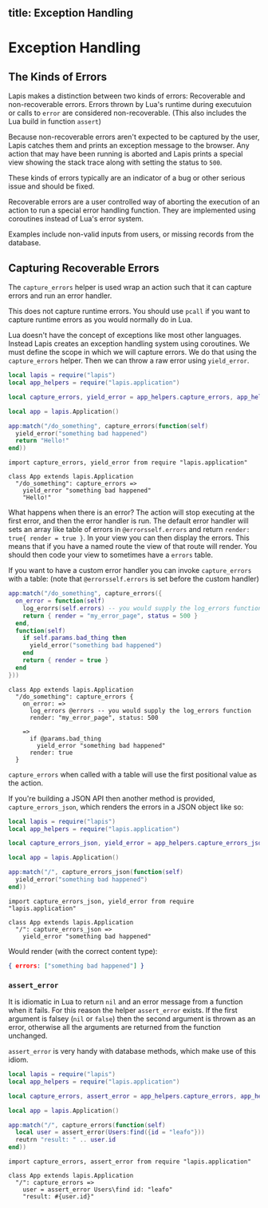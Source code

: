title: Exception Handling 
--
# Exception Handling

## The Kinds of Errors

Lapis makes a distinction between two kinds of errors: Recoverable and
non-recoverable errors. Errors thrown by Lua's runtime during executuion or
calls to  `error` are considered non-recoverable. (This also includes the Lua
build in function `assert`)

Because non-recoverable errors aren't expected to be captured by the user,
Lapis catches them and prints an exception message to the browser. Any action
that may have been running is aborted and Lapis prints a special view showing
the stack trace along with setting the status to `500`.

These kinds of errors typically are an indicator of a bug or other serious
issue and should be fixed.

Recoverable errors are a user controlled way of aborting the execution of an
action to run a special error handling function. They are implemented using
coroutines instead of Lua's error system.

Examples include non-valid inputs from users, or missing records from the
database.

## Capturing Recoverable Errors

The `capture_errors` helper is used wrap an action such that it can capture
errors and run an error handler.

This does not capture runtime errors. You should use `pcall` if you
want to capture runtime errors as you would normally do in Lua.

Lua doesn't have the concept of exceptions like most other languages. Instead
Lapis creates an exception handling system using coroutines. We must define the
scope in which we will capture errors. We do that using the `capture_errors`
helper. Then we can throw a raw error using `yield_error`.


```lua
local lapis = require("lapis")
local app_helpers = require("lapis.application")

local capture_errors, yield_error = app_helpers.capture_errors, app_helpers.yield_error

local app = lapis.Application()

app:match("/do_something", capture_errors(function(self)
  yield_error("something bad happened")
  return "Hello!"
end))
```

```moon
import capture_errors, yield_error from require "lapis.application"

class App extends lapis.Application
  "/do_something": capture_errors =>
    yield_error "something bad happened"
    "Hello!"
```

What happens when there is an error? The action will stop executing at the
first error, and then the error handler is run. The default error handler will
sets an array like table of errors in <span
class="for_moon">`@errors`</span><span class="for_lua">`self.errors`</span> and
return <span class="for_moon">`render: true`</span><span class="for_lua">`{
render = true }`</span>. In your view you can then display the errors. This
means that if you have a named route the view of that route will render. You
should then code your view to sometimes have a `errors` table.

If you want to have a custom error handler you can invoke `capture_errors` with
a table: (note that <span class="for_moon">`@errors`</span><span
class="for_lua">`self.errors`</span> is set before the custom handler)

```lua
app:match("/do_something", capture_errors({
  on_error = function(self)
    log_erorrs(self.errors) -- you would supply the log_errors function
    return { render = "my_error_page", status = 500 }
  end,
  function(self)
    if self.params.bad_thing then
      yield_error("something bad happened")
    end
    return { render = true }
  end
}))
```

```moon
class App extends lapis.Application
  "/do_something": capture_errors {
    on_error: =>
      log_errors @errors -- you would supply the log_errors function
      render: "my_error_page", status: 500

    =>
      if @params.bad_thing
        yield_error "something bad happened"
      render: true
  }
```

`capture_errors` when called with a table will use the first positional value
as the action.

If you're building a JSON API then another method is provided,
`capture_errors_json`, which renders the errors in a JSON object like so:

```lua
local lapis = require("lapis")
local app_helpers = require("lapis.application")

local capture_errors_json, yield_error = app_helpers.capture_errors_json, app_helpers.yield_error

local app = lapis.Application()

app:match("/", capture_errors_json(function(self)
  yield_error("something bad happened")
end))
```

```moon
import capture_errors_json, yield_error from require "lapis.application"

class App extends lapis.Application
  "/": capture_errors_json =>
    yield_error "something bad happened"
```

Would render (with the correct content type):

```json
{ errors: ["something bad happened"] }
```

### `assert_error`

It is idiomatic in Lua to return `nil` and an error message from a function
when it fails. For this reason the helper `assert_error` exists. If the first
argument is falsey (`nil` or `false`) then the second argument is thrown as an
error, otherwise all the arguments are returned from the function unchanged.

`assert_error` is very handy with database methods, which make use of this
idiom.

```lua
local lapis = require("lapis")
local app_helpers = require("lapis.application")

local capture_errors, assert_error = app_helpers.capture_errors, app_helpers.assert_error

local app = lapis.Application()

app:match("/", capture_errors(function(self)
  local user = assert_error(Users:find({id = "leafo"}))
  reutrn "result: " .. user.id
end))

```

```moon
import capture_errors, assert_error from require "lapis.application"

class App extends lapis.Application
  "/": capture_errors =>
    user = assert_error Users\find id: "leafo"
    "result: #{user.id}"
```


